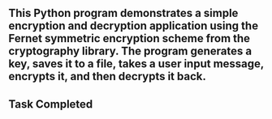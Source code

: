 ## This Python program demonstrates a simple encryption and decryption application using the Fernet symmetric encryption scheme from the cryptography library. The program generates a key, saves it to a file, takes a user input message, encrypts it, and then decrypts it back.

## Task Completed